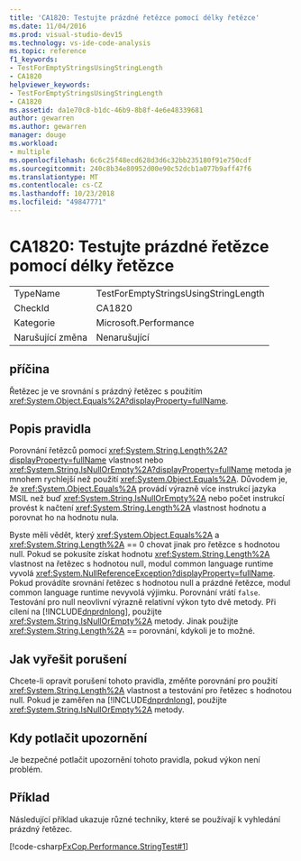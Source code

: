 ```yaml
---
title: 'CA1820: Testujte prázdné řetězce pomocí délky řetězce'
ms.date: 11/04/2016
ms.prod: visual-studio-dev15
ms.technology: vs-ide-code-analysis
ms.topic: reference
f1_keywords:
- TestForEmptyStringsUsingStringLength
- CA1820
helpviewer_keywords:
- TestForEmptyStringsUsingStringLength
- CA1820
ms.assetid: da1e70c8-b1dc-46b9-8b8f-4e6e48339681
author: gewarren
ms.author: gewarren
manager: douge
ms.workload:
- multiple
ms.openlocfilehash: 6c6c25f48ecd628d3d6c32bb235180f91e750cdf
ms.sourcegitcommit: 240c8b34e80952d00e90c52dcb1a077b9aff47f6
ms.translationtype: MT
ms.contentlocale: cs-CZ
ms.lasthandoff: 10/23/2018
ms.locfileid: "49847771"
---
```

# <a name="ca1820-test-for-empty-strings-using-string-length"></a>CA1820: Testujte prázdné řetězce pomocí délky řetězce

|||
|-|-|
|TypeName|TestForEmptyStringsUsingStringLength|
|CheckId|CA1820|
|Kategorie|Microsoft.Performance|
|Narušující změna|Nenarušující|

## <a name="cause"></a>příčina
 Řetězec je ve srovnání s prázdný řetězec s použitím <xref:System.Object.Equals%2A?displayProperty=fullName>.

## <a name="rule-description"></a>Popis pravidla
 Porovnání řetězců pomocí <xref:System.String.Length%2A?displayProperty=fullName> vlastnost nebo <xref:System.String.IsNullOrEmpty%2A?displayProperty=fullName> metoda je mnohem rychlejší než použití <xref:System.Object.Equals%2A>. Důvodem je, že <xref:System.Object.Equals%2A> provádí výrazně více instrukcí jazyka MSIL než buď <xref:System.String.IsNullOrEmpty%2A> nebo počet instrukcí provést k načtení <xref:System.String.Length%2A> vlastnost hodnotu a porovnat ho na hodnotu nula.

 Byste měli vědět, který <xref:System.Object.Equals%2A> a <xref:System.String.Length%2A> == 0 chovat jinak pro řetězce s hodnotou null. Pokud se pokusíte získat hodnotu <xref:System.String.Length%2A> vlastnost na řetězec s hodnotou null, modul common language runtime vyvolá <xref:System.NullReferenceException?displayProperty=fullName>. Pokud provádíte srovnání řetězec s hodnotou null a prázdné řetězce, modul common language runtime nevyvolá výjimku. Porovnání vrátí `false`. Testování pro null neovlivní výrazně relativní výkon tyto dvě metody. Při cílení na [!INCLUDE[dnprdnlong](../code-quality/includes/dnprdnlong_md.md)], použijte <xref:System.String.IsNullOrEmpty%2A> metody. Jinak použijte <xref:System.String.Length%2A> == porovnání, kdykoli je to možné.

## <a name="how-to-fix-violations"></a>Jak vyřešit porušení
 Chcete-li opravit porušení tohoto pravidla, změňte porovnání pro použití <xref:System.String.Length%2A> vlastnost a testování pro řetězec s hodnotou null. Pokud je zaměřen na [!INCLUDE[dnprdnlong](../code-quality/includes/dnprdnlong_md.md)], použijte <xref:System.String.IsNullOrEmpty%2A> metody.

## <a name="when-to-suppress-warnings"></a>Kdy potlačit upozornění
 Je bezpečné potlačit upozornění tohoto pravidla, pokud výkon není problém.

## <a name="example"></a>Příklad
 Následující příklad ukazuje různé techniky, které se používají k vyhledání prázdný řetězec.

 [!code-csharp[FxCop.Performance.StringTest#1](../code-quality/codesnippet/CSharp/ca1820-test-for-empty-strings-using-string-length_1.cs)]